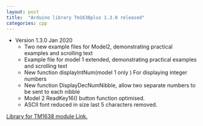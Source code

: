 ```yaml
---
layout: post
title:  "Arduino library Tm1638plus 1.3.0 released"
categories: cpp
---
```



* Version 1.3.0 Jan 2020
	* Two new example files for Model2, demonstrating practical examples and scrolling text
	* Example file for model 1 extended, demonstrating practical examples and scrolling text
	* New function displayIntNum(model 1 only ) For displaying integer numbers
	* New function  DisplayDecNumNibble,  allow two separate numbers to be sent to each nibble
	* Model 2 ReadKey16() button function optimised.
	* ASCII font reduced in size  last 5 characters removed. 


[Library for TM1638 module Link.](https://github.com/gavinlyonsrepo/TM1638plus)
